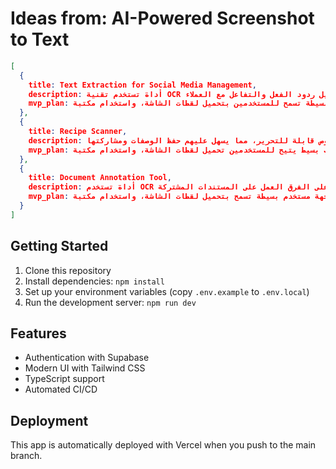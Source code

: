 # Ideas from: AI-Powered Screenshot to Text

```json
[
  {
    title: Text Extraction for Social Media Management,
    description: أداة تستخدم تقنية OCR لاستخراج النصوص من لقطات الشاشة الخاصة بالتعليقات والمشاركات على وسائل التواصل الاجتماعي، مما يساعد الشركات على تحليل ردود الفعل والتفاعل مع العملاء.,
    mvp_plan: تطوير واجهة بسيطة تسمح للمستخدمين بتحميل لقطات الشاشة، واستخدام مكتبة OCR لاستخراج النصوص، ثم عرض النتائج في لوحة تحكم بسيطة.
  },
  {
    title: Recipe Scanner,
    description: تطبيق يساعد المستخدمين على تحويل لقطات الشاشة من وصفات الطعام إلى نصوص قابلة للتحرير، مما يسهل عليهم حفظ الوصفات ومشاركتها.,
    mvp_plan: إنشاء تطبيق ويب بسيط يتيح للمستخدمين تحميل لقطات الشاشة، واستخدام مكتبة OCR لاستخراج النصوص، ثم توفير خيار لحفظ الوصفات في قاعدة بيانات بسيطة.
  },
  {
    title: Document Annotation Tool,
    description: أداة تستخدم OCR لتحويل لقطات الشاشة من المستندات إلى نصوص قابلة للتعليق، مما يسهل على الفرق العمل على المستندات المشتركة.,
    mvp_plan: تطوير واجهة مستخدم بسيطة تسمح بتحميل لقطات الشاشة، واستخدام مكتبة OCR لاستخراج النصوص، ثم إضافة ميزات التعليق الأساسية مثل النصوص المميزة والرسوم التوضيحية.
  }
]
```

## Getting Started

1. Clone this repository
2. Install dependencies: `npm install`
3. Set up your environment variables (copy `.env.example` to `.env.local`)
4. Run the development server: `npm run dev`

## Features

- Authentication with Supabase
- Modern UI with Tailwind CSS
- TypeScript support
- Automated CI/CD

## Deployment

This app is automatically deployed with Vercel when you push to the main branch.